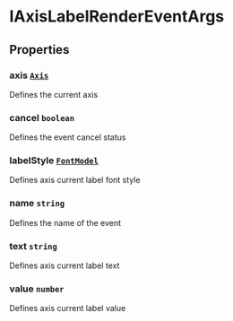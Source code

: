 # IAxisLabelRenderEventArgs

## Properties

### axis [`Axis`](./api-axis.html)

Defines the current axis

### cancel `boolean`

Defines the event cancel status

### labelStyle [`FontModel`](./api-fontModel.html)

Defines axis current label font style

### name `string`

Defines the name of the event

### text `string`

Defines axis current label text

### value `number`

Defines axis current label value
